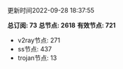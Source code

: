 更新时间2022-09-28 18:37:55

**总订阅: 73**
**总节点: 2618**
**有效节点: 721**
- v2ray节点: 271
- ss节点: 437
- trojan节点: 13
